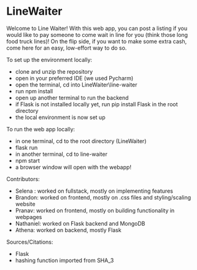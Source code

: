 # LineWaiter
Welcome to Line Waiter! With this web app, you can post a listing if you would like to pay someone to come wait in line for you (think those long food truck lines)! On the flip side, if you want to make some extra cash, come here for an easy, low-effort way to do so.

To set up the environment locally:
- clone and unzip the repository
- open in your preferred IDE (we used Pycharm)
- open the terminal, cd into LineWaiter\line-waiter
- run npm install
- open up another terminal to run the backend
- if Flask is not installed locally yet, run pip install Flask in the root directory
- the local environment is now set up

To run the web app locally:
- in one terminal, cd to the root directory (LineWaiter)
- flask run
- in another terminal, cd to line-waiter
- npm start
- a browser window will open with the webapp!




Contributors:
- Selena : worked on fullstack, mostly on implementing features
- Brandon: worked on frontend, mostly on .css files and styling/scaling website
- Pranav: worked on frontend, mostly on building functionality in webpages
- Nathaniel: worked on Flask backend and MongoDB 
- Athena: worked on backend, mostly Flask

Sources/Citations:
- Flask
-   hashing function imported from SHA_3

